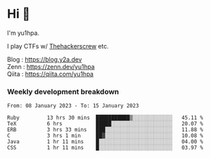 # Hi 👋

I'm yu1hpa.

I play CTFs w/ [Thehackerscrew](https://www.thehackerscrew.team/) etc.

Blog : https://blog.y2a.dev  
Zenn : https://zenn.dev/yu1hpa  
Qiita : https://qiita.com/yu1hpa  

### Weekly development breakdown

<!--START_SECTION:waka-->

```text
From: 08 January 2023 - To: 15 January 2023

Ruby         13 hrs 30 mins  ███████████▒░░░░░░░░░░░░░   45.11 %
TeX          6 hrs           █████░░░░░░░░░░░░░░░░░░░░   20.07 %
ERB          3 hrs 33 mins   ███░░░░░░░░░░░░░░░░░░░░░░   11.88 %
C            3 hrs 1 min     ██▓░░░░░░░░░░░░░░░░░░░░░░   10.08 %
Java         1 hr 11 mins    █░░░░░░░░░░░░░░░░░░░░░░░░   04.00 %
CSS          1 hr 11 mins    █░░░░░░░░░░░░░░░░░░░░░░░░   03.97 %
```

<!--END_SECTION:waka-->

